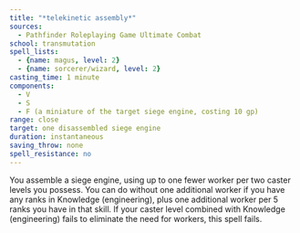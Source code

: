 ```yaml
---
title: "*telekinetic assembly*"
sources:
  - Pathfinder Roleplaying Game Ultimate Combat
school: transmutation
spell_lists:
  - {name: magus, level: 2}
  - {name: sorcerer/wizard, level: 2}
casting_time: 1 minute
components:
  - V
  - S
  - F (a miniature of the target siege engine, costing 10 gp)
range: close
target: one disassembled siege engine
duration: instantaneous
saving_throw: none
spell_resistance: no
---
```


You assemble a siege engine, using up to one fewer worker per two caster levels you possess. You can do without one additional worker if you have any ranks in Knowledge (engineering), plus one additional worker per 5 ranks you have in that skill. If your caster level combined with Knowledge (engineering) fails to eliminate the need for workers, this spell fails.

